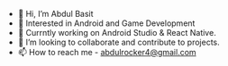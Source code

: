 - 👋 Hi, I’m Abdul Basit
- 👀 Interested in Android and Game Development
- 🌱 Currntly working on Android Studio & React Native.
- 💞️ I’m looking to collaborate and contribute to projects.
- 📫 How to reach me - abdulrocker4@gmail.com

<!---
Abdul-Basitt1/Abdul-Basitt1 is a ✨ special ✨ repository because its `README.md` (this file) appears on your GitHub profile.
You can click the Preview link to take a look at your changes.
--->
